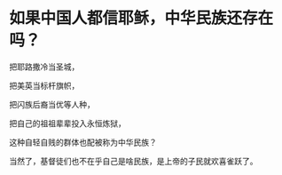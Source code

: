 # 如果中国人都信耶稣，中华民族还存在吗？

把耶路撒冷当圣城，

把美英当标杆旗帜，

把闪族后裔当优等人种，

把自己的祖祖辈辈投入永恒炼狱，

这种自轻自贱的群体也配被称为中华民族？

当然了，基督徒们也不在乎自己是啥民族，是上帝的子民就欢喜雀跃了。
